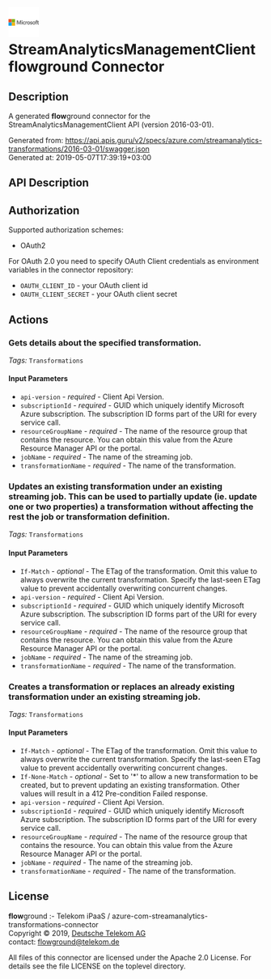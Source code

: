 # ![LOGO](logo.png) StreamAnalyticsManagementClient **flow**ground Connector

## Description

A generated **flow**ground connector for the StreamAnalyticsManagementClient API (version 2016-03-01).

Generated from: https://api.apis.guru/v2/specs/azure.com/streamanalytics-transformations/2016-03-01/swagger.json<br/>
Generated at: 2019-05-07T17:39:19+03:00

## API Description



## Authorization

Supported authorization schemes:
- OAuth2

For OAuth 2.0 you need to specify OAuth Client credentials as environment variables in the connector repository:
* `OAUTH_CLIENT_ID` - your OAuth client id
* `OAUTH_CLIENT_SECRET` - your OAuth client secret

## Actions

### Gets details about the specified transformation.

*Tags:* `Transformations`

#### Input Parameters
* `api-version` - _required_ - Client Api Version.
* `subscriptionId` - _required_ - GUID which uniquely identify Microsoft Azure subscription. The subscription ID forms part of the URI for every service call.
* `resourceGroupName` - _required_ - The name of the resource group that contains the resource. You can obtain this value from the Azure Resource Manager API or the portal.
* `jobName` - _required_ - The name of the streaming job.
* `transformationName` - _required_ - The name of the transformation.

### Updates an existing transformation under an existing streaming job. This can be used to partially update (ie. update one or two properties) a transformation without affecting the rest the job or transformation definition.

*Tags:* `Transformations`

#### Input Parameters
* `If-Match` - _optional_ - The ETag of the transformation. Omit this value to always overwrite the current transformation. Specify the last-seen ETag value to prevent accidentally overwriting concurrent changes.
* `api-version` - _required_ - Client Api Version.
* `subscriptionId` - _required_ - GUID which uniquely identify Microsoft Azure subscription. The subscription ID forms part of the URI for every service call.
* `resourceGroupName` - _required_ - The name of the resource group that contains the resource. You can obtain this value from the Azure Resource Manager API or the portal.
* `jobName` - _required_ - The name of the streaming job.
* `transformationName` - _required_ - The name of the transformation.

### Creates a transformation or replaces an already existing transformation under an existing streaming job.

*Tags:* `Transformations`

#### Input Parameters
* `If-Match` - _optional_ - The ETag of the transformation. Omit this value to always overwrite the current transformation. Specify the last-seen ETag value to prevent accidentally overwriting concurrent changes.
* `If-None-Match` - _optional_ - Set to '*' to allow a new transformation to be created, but to prevent updating an existing transformation. Other values will result in a 412 Pre-condition Failed response.
* `api-version` - _required_ - Client Api Version.
* `subscriptionId` - _required_ - GUID which uniquely identify Microsoft Azure subscription. The subscription ID forms part of the URI for every service call.
* `resourceGroupName` - _required_ - The name of the resource group that contains the resource. You can obtain this value from the Azure Resource Manager API or the portal.
* `jobName` - _required_ - The name of the streaming job.
* `transformationName` - _required_ - The name of the transformation.

## License

**flow**ground :- Telekom iPaaS / azure-com-streamanalytics-transformations-connector<br/>
Copyright © 2019, [Deutsche Telekom AG](https://www.telekom.de)<br/>
contact: flowground@telekom.de

All files of this connector are licensed under the Apache 2.0 License. For details
see the file LICENSE on the toplevel directory.
